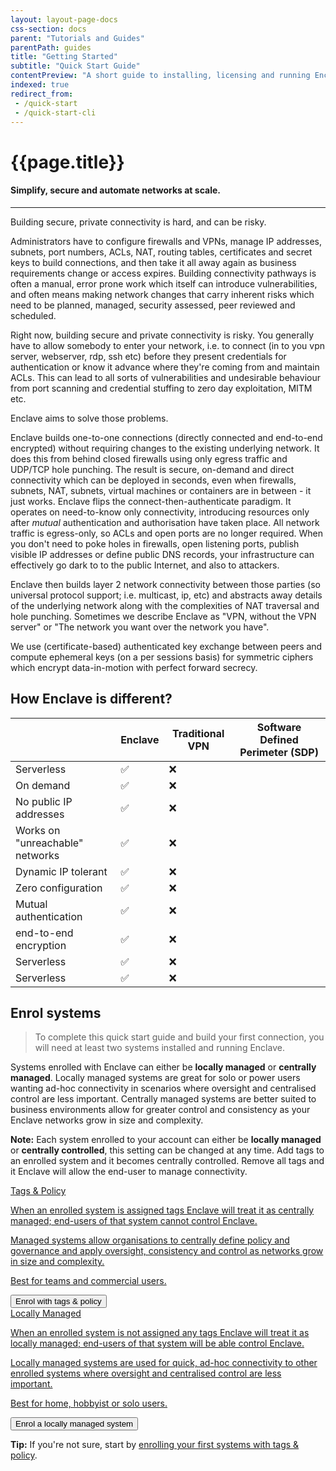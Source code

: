 ```yaml
---
layout: layout-page-docs
css-section: docs
parent: "Tutorials and Guides"
parentPath: guides
title: "Getting Started"
subtitle: "Quick Start Guide"
contentPreview: "A short guide to installing, licensing and running Enclave on Linux and Windows. Learn how to use the command line and user interface to get your first networks up and running as quickly as possible."
indexed: true
redirect_from:
 - /quick-start
 - /quick-start-cli
---
```


# {{page.title}}

#### Simplify, secure and automate networks at scale.

---

Building secure, private connectivity is hard, and can be risky.

Administrators have to configure firewalls and VPNs, manage IP addresses, subnets, port numbers, ACLs, NAT, routing tables, certificates and secret keys to build connections, and then take it all away again as business requirements change or access expires. Building connectivity pathways is often a manual, error prone work which itself can introduce vulnerabilities, and often means making network changes that carry inherent risks which need to be planned, managed, security assessed, peer reviewed and scheduled.
 
Right now, building secure and private connectivity is risky. You generally have to allow somebody to enter your network, i.e. to connect (in to you vpn server, webserver, rdp, ssh etc) before they present credentials for authentication or know it advance where they're coming from and maintain ACLs. This can lead to all sorts of vulnerabilities and undesirable behaviour from port scanning and credential stuffing to zero day exploitation, MITM etc.

Enclave aims to solve those problems.

Enclave builds one-to-one connections (directly connected and end-to-end encrypted) without requiring changes to the existing underlying network. It does this from behind closed firewalls using only egress traffic and UDP/TCP hole punching. The result is secure, on-demand and direct connectivity which can be deployed in seconds, even when firewalls, subnets, NAT, subnets, virtual machines or containers are in between - it just works. 
Enclave flips the connect-then-authenticate paradigm. It operates on need-to-know only connectivity, introducing resources only after _mutual_ authentication and authorisation have taken place. All network traffic is egress-only, so ACLs and open ports are no longer required. When you don't need to poke holes in firewalls, open listening ports, publish visible IP addresses or define public DNS records, your infrastructure can effectively go dark to to the public Internet, and also to attackers.

Enclave then builds layer 2 network connectivity between those parties (so universal protocol support; i.e. multicast, ip, etc) and abstracts away details of the underlying network along with the complexities of NAT traversal and hole punching. Sometimes we describe Enclave as "VPN, without the VPN server" or "The network you want over the network you have".

We use (certificate-based) authenticated key exchange between peers and compute ephemeral keys (on a per sessions basis) for symmetric ciphers which encrypt data-in-motion with perfect forward secrecy.  

## How Enclave is different?

| | Enclave | Traditional VPN | Software Defined Perimeter (SDP) | 
|-|---------|-----------------|----------------------------------|
| Serverless  | ✅ | ❌ |     |
| On demand  | ✅ | ❌ |     |
| No public IP addresses  | ✅ | ❌ |     |
| Works on "unreachable" networks  | ✅ | ❌ |     |
| Dynamic IP tolerant  | ✅ | ❌ |     |
| Zero configuration  | ✅ | ❌ |     |
| Mutual authentication  | ✅ | ❌ |     |
| end-to-end encryption  | ✅ | ❌ |     |
| Serverless  | ✅ | ❌ |     |
| Serverless  | ✅ | ❌ |     |

## Enrol systems

> To complete this quick start guide and build your first connection, you will need at least two systems installed and running Enclave. 


Systems enrolled with Enclave can either be **locally managed** or **centrally managed**. Locally managed systems are great for solo or power users wanting ad-hoc connectivity in scenarios where oversight and centralised control are less important. Centrally managed systems are better suited to business environments allow for greater control and consistency as your Enclave networks grow in size and complexity.

**Note:** Each system enrolled to your account can either be **locally managed** or **centrally controlled**, this setting can be changed at any time. Add tags to an enrolled system and it becomes centrally controlled. Remove all tags and it Enclave will allow the end-user to manage connectivity. 

<div id="section-tutorial-tiles" class="row">
   <div class="col-sm-6">
      <a class="tile centrally-managed" href="/guides/quick-start-tags-and-policy">
         <div class="title"><i class="fa fa-list-alt" aria-hidden="true"></i> Tags &amp; Policy</div>
         <div class="text">
            <p>When an enrolled system is assigned tags Enclave will treat it as centrally managed; end-users of that system cannot control Enclave.</p>
            <p>Managed systems allow organisations to centrally define policy and governance and apply oversight, consistency and control as networks grow in size and complexity.</p>
            <p>Best for teams and commercial users.</p>
         </div>
         <button>Enrol with tags &amp; policy <i class="fa fa-arrow-right" aria-hidden="true"></i></button>
      </a>
   </div>
   <div class="col-sm-6">
      <a class="tile locally-managed" href="/guides/quick-start-locally-managed">
         <div class="title"><i class="fa fa-sitemap" aria-hidden="true"></i> Locally Managed</div>
         <div class="text">
            <p>When an enrolled system is not assigned any tags Enclave will treat it as locally managed; end-users of that system will be able control Enclave.</p>
            <p>Locally managed systems are used for quick, ad-hoc connectivity to other enrolled systems where oversight and centralised control are less important.</p>
            <p>Best for home, hobbyist or solo users.</p>
         </div>
         <button>Enrol a locally managed system <i class="fa fa-arrow-right" aria-hidden="true"></i></button>
      </a>
   </div>
</div>

**Tip:** If you're not sure, start by [enrolling your first systems with tags &amp; policy](/guides/quick-start-tags-and-policy).
